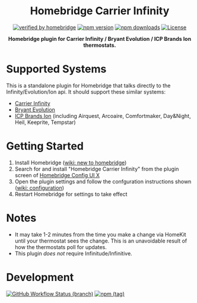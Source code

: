 <div align="center">

# Homebridge Carrier Infinity

[![verified by homebridge](https://img.shields.io/badge/homebridge-verified-blueviolet)](https://github.com/homebridge/homebridge/wiki/Verified-Plugins)
[![npm version](https://img.shields.io/npm/v/homebridge-carrier-infinity?logoColor=white)](https://www.npmjs.com/package/homebridge-carrier-infinity)
[![npm downloads](https://img.shields.io/npm/dt/homebridge-carrier-infinity)](https://www.npmjs.com/package/homebridge-carrier-infinity)
[![License](https://img.shields.io/github/license/grivkees/homebridge-carrier-infinity)](https://github.com/grivkees/homebridge-carrier-infinity/blob/master/LICENSE)

**Homebridge plugin for Carrier Infinity / Bryant Evolution / ICP Brands Ion thermostats.**
</div>

# Supported Systems

This is a standalone plugin for Homebridge that talks directly to the Infinity/Evolution/Ion api. It should support these similar systems:
* [Carrier Infinity](https://www.myinfinitytouch.carrier.com/Account/Register)</a>
* [Bryant Evolution](https://www.myevolutionconnex.bryant.com/Account/Register)</a>
* [ICP Brands Ion](https://www.ioncomfort.com/Account/Register) (including Airquest, Arcoaire, Comfortmaker, Day&Night, Heil, Keeprite, Tempstar)

# Getting Started

1. Install Homebridge ([wiki: new to homebridge](https://github.com/grivkees/homebridge-carrier-infinity/wiki/New-To-Homebridge))
2. Search for and install "Homebridge Carrier Infinity" from the plugin screen of [Homebridge Config UI X](https://github.com/oznu/homebridge-config-ui-x#plugin-screen)
3. Open the plugin settings and follow the confguration instructions shown ([wiki: configuration](https://github.com/grivkees/homebridge-carrier-infinity/wiki/Configuration))
4. Restart Homebridge for settings to take effect

# Notes

* It may take 1-2 minutes from the time you make a change via HomeKit until your thermostat sees the change. This is an unavoidable result of how the thermostats poll for updates.
* This plugin *does not* require Infinitude/Infinitive.

# Development

[![GitHub Workflow Status (branch)](https://img.shields.io/github/actions/workflow/status/grivkees/homebridge-carrier-infinity/build.yml?branch=master&logo=github-actions&logoColor=white)](https://github.com/grivkees/homebridge-carrier-infinity/actions/workflows/build.yml)
[![npm (tag)](https://img.shields.io/npm/v/homebridge-carrier-infinity/next)](https://www.npmjs.com/package/homebridge-carrier-infinity/v/next)
